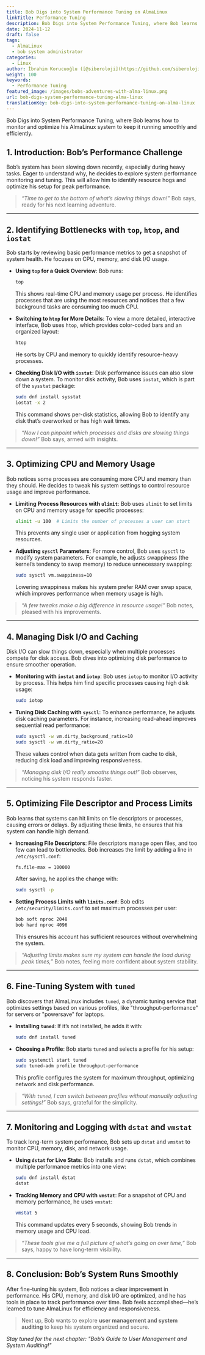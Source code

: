 ```yaml
---
title: Bob Digs into System Performance Tuning on AlmaLinux
linkTitle: Performance Tuning
description: Bob Digs into System Performance Tuning, where Bob learns how to monitor and optimize his AlmaLinux system to keep it running smoothly and efficiently.
date: 2024-11-12
draft: false
tags:
  - AlmaLinux
  - bob system administrator
categories:
  - Linux
author: İbrahim Korucuoğlu ([@siberoloji](https://github.com/siberoloji))
weight: 100
keywords:
  - Performance Tuning
featured_image: /images/bobs-adventures-with-alma-linux.png
url: bob-digs-system-performance-tuning-alma-linux
translationKey: bob-digs-into-system-performance-tuning-on-alma-linux
---
```


Bob Digs into System Performance Tuning, where Bob learns how to monitor and optimize his AlmaLinux system to keep it running smoothly and efficiently.

## 1. Introduction: Bob’s Performance Challenge

Bob’s system has been slowing down recently, especially during heavy tasks. Eager to understand why, he decides to explore system performance monitoring and tuning. This will allow him to identify resource hogs and optimize his setup for peak performance.

> *“Time to get to the bottom of what’s slowing things down!”* Bob says, ready for his next learning adventure.

---

## 2. Identifying Bottlenecks with `top`, `htop`, and `iostat`

Bob starts by reviewing basic performance metrics to get a snapshot of system health. He focuses on CPU, memory, and disk I/O usage.

- **Using `top` for a Quick Overview**: Bob runs:

  ```bash
  top
  ```

  This shows real-time CPU and memory usage per process. He identifies processes that are using the most resources and notices that a few background tasks are consuming too much CPU.

- **Switching to `htop` for More Details**: To view a more detailed, interactive interface, Bob uses `htop`, which provides color-coded bars and an organized layout:

  ```bash
  htop
  ```

  He sorts by CPU and memory to quickly identify resource-heavy processes.

- **Checking Disk I/O with `iostat`**: Disk performance issues can also slow down a system. To monitor disk activity, Bob uses `iostat`, which is part of the `sysstat` package:

  ```bash
  sudo dnf install sysstat
  iostat -x 2
  ```

  This command shows per-disk statistics, allowing Bob to identify any disk that’s overworked or has high wait times.

> *“Now I can pinpoint which processes and disks are slowing things down!”* Bob says, armed with insights.

---

## 3. Optimizing CPU and Memory Usage

Bob notices some processes are consuming more CPU and memory than they should. He decides to tweak his system settings to control resource usage and improve performance.

- **Limiting Process Resources with `ulimit`**: Bob uses `ulimit` to set limits on CPU and memory usage for specific processes:

  ```bash
  ulimit -u 100  # Limits the number of processes a user can start
  ```

  This prevents any single user or application from hogging system resources.

- **Adjusting `sysctl` Parameters**: For more control, Bob uses `sysctl` to modify system parameters. For example, he adjusts swappiness (the kernel’s tendency to swap memory) to reduce unnecessary swapping:

  ```bash
  sudo sysctl vm.swappiness=10
  ```

  Lowering swappiness makes his system prefer RAM over swap space, which improves performance when memory usage is high.

> *“A few tweaks make a big difference in resource usage!”* Bob notes, pleased with his improvements.

---

## 4. Managing Disk I/O and Caching

Disk I/O can slow things down, especially when multiple processes compete for disk access. Bob dives into optimizing disk performance to ensure smoother operation.

- **Monitoring with `iostat` and `iotop`**: Bob uses `iotop` to monitor I/O activity by process. This helps him find specific processes causing high disk usage:

  ```bash
  sudo iotop
  ```

- **Tuning Disk Caching with `sysctl`**: To enhance performance, he adjusts disk caching parameters. For instance, increasing read-ahead improves sequential read performance:

  ```bash
  sudo sysctl -w vm.dirty_background_ratio=10
  sudo sysctl -w vm.dirty_ratio=20
  ```

  These values control when data gets written from cache to disk, reducing disk load and improving responsiveness.

> *“Managing disk I/O really smooths things out!”* Bob observes, noticing his system responds faster.

---

## 5. Optimizing File Descriptor and Process Limits

Bob learns that systems can hit limits on file descriptors or processes, causing errors or delays. By adjusting these limits, he ensures that his system can handle high demand.

- **Increasing File Descriptors**: File descriptors manage open files, and too few can lead to bottlenecks. Bob increases the limit by adding a line in `/etc/sysctl.conf`:

  ```bash
  fs.file-max = 100000
  ```

  After saving, he applies the change with:

  ```bash
  sudo sysctl -p
  ```

- **Setting Process Limits with `limits.conf`**: Bob edits `/etc/security/limits.conf` to set maximum processes per user:

  ```bash
  bob soft nproc 2048
  bob hard nproc 4096
  ```

  This ensures his account has sufficient resources without overwhelming the system.

> *“Adjusting limits makes sure my system can handle the load during peak times,”* Bob notes, feeling more confident about system stability.

---

## 6. Fine-Tuning System with `tuned`

Bob discovers that AlmaLinux includes `tuned`, a dynamic tuning service that optimizes settings based on various profiles, like "throughput-performance" for servers or "powersave" for laptops.

- **Installing `tuned`**: If it’s not installed, he adds it with:

  ```bash
  sudo dnf install tuned
  ```

- **Choosing a Profile**: Bob starts `tuned` and selects a profile for his setup:

  ```bash
  sudo systemctl start tuned
  sudo tuned-adm profile throughput-performance
  ```

  This profile configures the system for maximum throughput, optimizing network and disk performance.

> *“With `tuned`, I can switch between profiles without manually adjusting settings!”* Bob says, grateful for the simplicity.

---

## 7. Monitoring and Logging with `dstat` and `vmstat`

To track long-term system performance, Bob sets up `dstat` and `vmstat` to monitor CPU, memory, disk, and network usage.

- **Using `dstat` for Live Stats**: Bob installs and runs `dstat`, which combines multiple performance metrics into one view:

  ```bash
  sudo dnf install dstat
  dstat
  ```

- **Tracking Memory and CPU with `vmstat`**: For a snapshot of CPU and memory performance, he uses `vmstat`:

  ```bash
  vmstat 5
  ```

  This command updates every 5 seconds, showing Bob trends in memory usage and CPU load.

> *“These tools give me a full picture of what’s going on over time,”* Bob says, happy to have long-term visibility.

---

## 8. Conclusion: Bob’s System Runs Smoothly

After fine-tuning his system, Bob notices a clear improvement in performance. His CPU, memory, and disk I/O are optimized, and he has tools in place to track performance over time. Bob feels accomplished—he’s learned to tune AlmaLinux for efficiency and responsiveness.

> Next up, Bob wants to explore **user management and system auditing** to keep his system organized and secure.

*Stay tuned for the next chapter: "Bob’s Guide to User Management and System Auditing!"*

